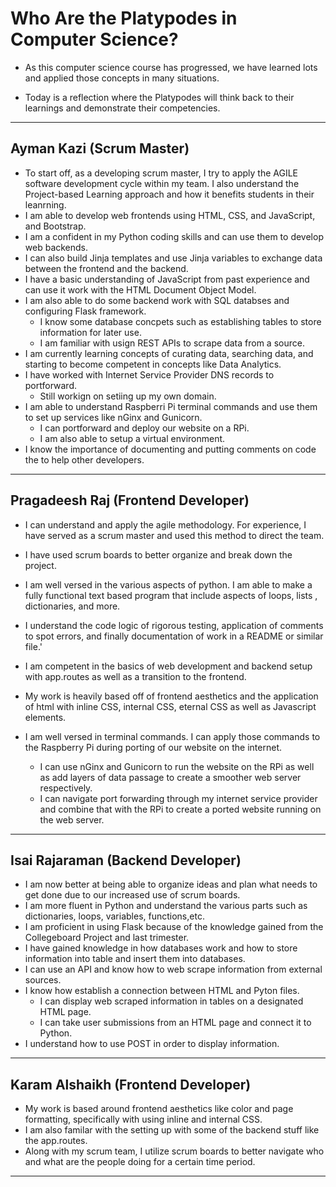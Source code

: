 # Who Are the Platypodes in Computer Science?
* As this computer science course has progressed, we have learned lots
and applied those concepts in many situations.
  
* Today is a reflection where the Platypodes will think back to their 
learnings and demonstrate their competencies.
  
--------

## Ayman Kazi (Scrum Master)
* To start off, as a developing scrum master, I try to apply the AGILE software development cycle within my team. I also understand the Project-based Learning approach and how it benefits students in their leanrning.
* I am able to develop web frontends using HTML, CSS, and JavaScript, and Bootstrap.
* I am a confident in my Python coding skills and can use them to develop web backends.
* I can also build Jinja templates and use Jinja variables to exchange data between the frontend and the backend.
* I have a basic understanding of JavaScript from past experience and can use it work with the HTML Document Object Model.
* I am also able to do some backend work with SQL databses and configuring Flask framework.
    * I know some database concpets such as establishing tables to store information for later use. 
    * I am familiar with usign REST APIs to scrape data from a source.
* I am currently learning concepts of curating data, searching data, and starting to become competent in concepts like Data Analytics.
* I have worked with Internet Service Provider DNS records to portforward.
    * Still workign on setiing up my own domain.
* I am able to understand Raspberri Pi terminal commands and use them to set up services like nGinx and Gunicorn.
    * I can portforward and deploy our website on a RPi.
    * I am also able to setup a virtual environment.
* I know the importance of documenting and putting comments on code the to help other developers.

--------

## Pragadeesh Raj (Frontend Developer)
* I can understand and apply the agile methodology. For experience, I 
have served as a scrum master and used this method to direct the team.
  
* I have used scrum boards to better organize and break down the project.
* I am well versed in the various aspects of python. I am able to make 
a fully functional text based program that include aspects of loops, lists
  , dictionaries, and more.
  
* I understand the code logic of rigorous testing, application of comments 
to spot errors, and finally documentation of work in a README or similar file.'
  
* I am competent in the basics of web development and backend setup with 
app.routes as well as a transition to the frontend.
  
* My work is heavily based off of frontend aesthetics and the application of html with 
inline CSS, internal CSS, eternal CSS as well as Javascript elements.
  
* I am well versed in terminal commands. I can apply those commands to the 
Raspberry Pi during porting of our website on the internet.
  * I can use nGinx and Gunicorn to run the website on the RPi as well as 
    add layers of data passage to create a smoother web server respectively.
  * I can navigate port forwarding through my internet service provider and 
    combine that with the RPi to create a ported website running on the web server.

--------

## Isai Rajaraman (Backend Developer)
* I am now better at being able to organize ideas and plan what needs to get done due to our increased use of scrum boards. 
* I am more fluent in Python and understand the various parts such as dictionaries, loops, variables, functions,etc.
* I am proficient in using Flask because of the knowledge gained from the Collegeboard Project and last trimester.
* I have gained knowledge in how databases work and how to store information into table and insert them into databases.
* I can use an API and know how to web scrape information from external sources.
* I know how establish a connection between HTML and Pyton files.
  * I can display web scraped information in tables on a designated HTML page.
  * I can take user submissions from an HTML page and connect it to Python.
* I understand how to use POST in order to display information.

--------

## Karam Alshaikh (Frontend Developer)
* My work is based around frontend aesthetics like color and page formatting, specifically with using inline and internal CSS.
* I am also familar with the setting up with some of the backend stuff like the app.routes. 
* Along with my scrum team, I utilize scrum boards to better navigate who and what are the people doing for a certain time period.

--------
